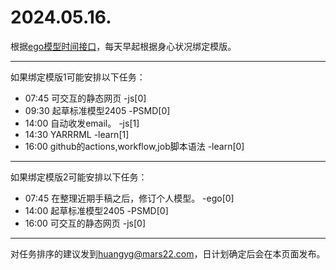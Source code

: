 # 2024.05.16.

根据[ego模型时间接口](https://gitee.com/hyg/blog/blob/master/timeflow.md)，每天早起根据身心状况绑定模版。

---
如果绑定模版1可能安排以下任务：

- 07:45	可交互的静态网页 -js[0]
- 09:30	起草标准模型2405 -PSMD[0]
- 14:00	自动收发email。 -js[1]
- 14:30	YARRRML -learn[1]
- 16:00	github的actions,workflow,job脚本语法 -learn[0]

---
如果绑定模版2可能安排以下任务：

- 07:45	在整理近期手稿之后，修订个人模型。 -ego[0]
- 14:00	起草标准模型2405 -PSMD[0]
- 16:00	可交互的静态网页 -js[0]

---
对任务排序的建议发到<huangyg@mars22.com>，日计划确定后会在本页面发布。